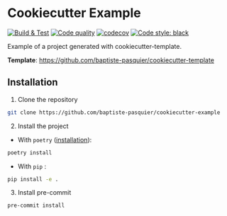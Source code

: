 # Cookiecutter Example

[![Build & Test](https://github.com/baptiste-pasquier/cookiecutter-example/actions/workflows/main.yml/badge.svg)](https://github.com/baptiste-pasquier/cookiecutter-example/actions/workflows/main.yml)
[![Code quality](https://github.com/baptiste-pasquier/cookiecutter-example/actions/workflows/quality.yml/badge.svg)](https://github.com/baptiste-pasquier/cookiecutter-example/actions/workflows/quality.yml)
[![codecov](https://codecov.io/github/baptiste-pasquier/cookiecutter-example/branch/main/graph/badge.svg)](https://codecov.io/gh/baptiste-pasquier/cookiecutter-example)
[![Code style: black](https://img.shields.io/badge/code%20style-black-000000.svg)](https://github.com/psf/black)

Example of a project generated with cookiecutter-template.

**Template**: https://github.com/baptiste-pasquier/cookiecutter-template

## Installation

1. Clone the repository
```bash
git clone https://github.com/baptiste-pasquier/cookiecutter-example
```

2. Install the project
- With `poetry` ([installation](https://python-poetry.org/docs/#installation)):
```bash
poetry install
```
- With `pip` :
```bash
pip install -e .
```

3. Install pre-commit
```bash
pre-commit install
```
